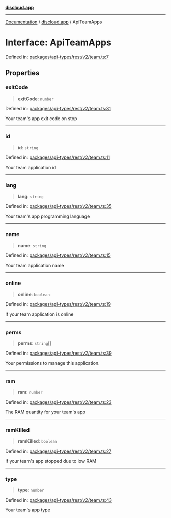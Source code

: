 [**discloud.app**](../README.md)

***

[Documentation](../../packages.md) / [discloud.app](../README.md) / ApiTeamApps

# Interface: ApiTeamApps

Defined in: [packages/api-types/rest/v2/team.ts:7](https://github.com/discloud/discloud.app/blob/bfcb626f6315ac03eb36b36e57f162cd101e1996/packages/api-types/rest/v2/team.ts#L7)

## Properties

### exitCode

> **exitCode**: `number`

Defined in: [packages/api-types/rest/v2/team.ts:31](https://github.com/discloud/discloud.app/blob/bfcb626f6315ac03eb36b36e57f162cd101e1996/packages/api-types/rest/v2/team.ts#L31)

Your team's app exit code on stop

***

### id

> **id**: `string`

Defined in: [packages/api-types/rest/v2/team.ts:11](https://github.com/discloud/discloud.app/blob/bfcb626f6315ac03eb36b36e57f162cd101e1996/packages/api-types/rest/v2/team.ts#L11)

Your team application id

***

### lang

> **lang**: `string`

Defined in: [packages/api-types/rest/v2/team.ts:35](https://github.com/discloud/discloud.app/blob/bfcb626f6315ac03eb36b36e57f162cd101e1996/packages/api-types/rest/v2/team.ts#L35)

Your team's app programming language

***

### name

> **name**: `string`

Defined in: [packages/api-types/rest/v2/team.ts:15](https://github.com/discloud/discloud.app/blob/bfcb626f6315ac03eb36b36e57f162cd101e1996/packages/api-types/rest/v2/team.ts#L15)

Your team application name

***

### online

> **online**: `boolean`

Defined in: [packages/api-types/rest/v2/team.ts:19](https://github.com/discloud/discloud.app/blob/bfcb626f6315ac03eb36b36e57f162cd101e1996/packages/api-types/rest/v2/team.ts#L19)

If your team application is online

***

### perms

> **perms**: `string`[]

Defined in: [packages/api-types/rest/v2/team.ts:39](https://github.com/discloud/discloud.app/blob/bfcb626f6315ac03eb36b36e57f162cd101e1996/packages/api-types/rest/v2/team.ts#L39)

Your permissions to manage this application.

***

### ram

> **ram**: `number`

Defined in: [packages/api-types/rest/v2/team.ts:23](https://github.com/discloud/discloud.app/blob/bfcb626f6315ac03eb36b36e57f162cd101e1996/packages/api-types/rest/v2/team.ts#L23)

The RAM quantity for your team's app

***

### ramKilled

> **ramKilled**: `boolean`

Defined in: [packages/api-types/rest/v2/team.ts:27](https://github.com/discloud/discloud.app/blob/bfcb626f6315ac03eb36b36e57f162cd101e1996/packages/api-types/rest/v2/team.ts#L27)

If your team's app stopped due to low RAM

***

### type

> **type**: `number`

Defined in: [packages/api-types/rest/v2/team.ts:43](https://github.com/discloud/discloud.app/blob/bfcb626f6315ac03eb36b36e57f162cd101e1996/packages/api-types/rest/v2/team.ts#L43)

Your team's app type
